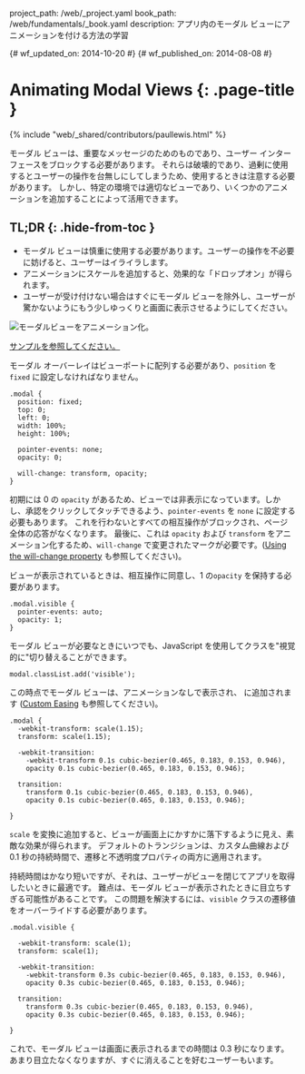 project_path: /web/_project.yaml
book_path: /web/fundamentals/_book.yaml
description: アプリ内のモーダル ビューにアニメーションを付ける方法の学習


{# wf_updated_on: 2014-10-20 #}
{# wf_published_on: 2014-08-08 #}

# Animating Modal Views {: .page-title }

{% include "web/_shared/contributors/paullewis.html" %}


モーダル ビューは、重要なメッセージのためのものであり、ユーザー インターフェースをブロックする必要があります。 それらは破壊的であり、過剰に使用するとユーザーの操作を台無しにしてしまうため、使用するときは注意する必要があります。 しかし、特定の環境では適切なビューであり、いくつかのアニメーションを追加することによって活用できます。

## TL;DR {: .hide-from-toc }
- モーダル ビューは慎重に使用する必要があります。ユーザーの操作を不必要に妨げると、ユーザーはイライラします。
- アニメーションにスケールを追加すると、効果的な「ドロップオン」が得られます。
- ユーザーが受け付けない場合はすぐにモーダル ビューを除外し、ユーザーが驚かないようにもう少しゆっくりと画面に表示させるようにしてください。


<img src="images/dont-press.gif" alt="モーダルビューをアニメーション化。" />

<a href="https://googlesamples.github.io/web-fundamentals/samples/../fundamentals/design-and-ui/animations/modal-view-animation.html">サンプルを参照してください。</a>

モーダル オーバーレイはビューポートに配列する必要があり、`position` を `fixed` に設定しなければなりません。


    .modal {
      position: fixed;
      top: 0;
      left: 0;
      width: 100%;
      height: 100%;
    
      pointer-events: none;
      opacity: 0;
    
      will-change: transform, opacity;
    }
    

初期には 0 の `opacity` があるため、ビューでは非表示になっています。しかし、承認をクリックしてタッチできるよう、`pointer-events` を `none` に設定する必要もあります。 これを行わないとすべての相互操作がブロックされ、ページ全体の応答がなくなります。 最後に、これは `opacity` および `transform` をアニメーション化するため、`will-change` で変更されたマークが必要です。([Using the will-change property](/web/fundamentals/design-and-ui/animations/animations-and-performance#using-the-will-change-property) も参照してください)。

ビューが表示されているときは、相互操作に同意し、1 の`opacity` を保持する必要があります。


    .modal.visible {
      pointer-events: auto;
      opacity: 1;
    }
    

モーダル ビューが必要なときにいつでも、JavaScript を使用してクラスを"視覚的に"切り替えることができます。


    modal.classList.add('visible');
    

この時点でモーダル ビューは、アニメーションなしで表示され、
に追加されます ([Custom Easing](/web/fundamentals/design-and-ui/animations/custom-easing) も参照してください)。


    .modal {
      -webkit-transform: scale(1.15);
      transform: scale(1.15);
    
      -webkit-transition:
        -webkit-transform 0.1s cubic-bezier(0.465, 0.183, 0.153, 0.946),
        opacity 0.1s cubic-bezier(0.465, 0.183, 0.153, 0.946);
    
      transition:
        transform 0.1s cubic-bezier(0.465, 0.183, 0.153, 0.946),
        opacity 0.1s cubic-bezier(0.465, 0.183, 0.153, 0.946);
    
    }
    

`scale` を変換に追加すると、ビューが画面上にかすかに落下するように見え、素敵な効果が得られます。 デフォルトのトランジションは、カスタム曲線および 0.1 秒の持続時間で、遷移と不透明度プロパティの両方に適用されます。

持続時間はかなり短いですが、それは、ユーザーがビューを閉じてアプリを取得したいときに最適です。 難点は、モーダル ビューが表示されたときに目立ちすぎる可能性があることです。 この問題を解決するには、`visible` クラスの遷移値をオーバーライドする必要があります。


    .modal.visible {
    
      -webkit-transform: scale(1);
      transform: scale(1);
    
      -webkit-transition:
        -webkit-transform 0.3s cubic-bezier(0.465, 0.183, 0.153, 0.946),
        opacity 0.3s cubic-bezier(0.465, 0.183, 0.153, 0.946);
    
      transition:
        transform 0.3s cubic-bezier(0.465, 0.183, 0.153, 0.946),
        opacity 0.3s cubic-bezier(0.465, 0.183, 0.153, 0.946);
    
    }
    

これで、モーダル ビューは画面に表示されるまでの時間は 0.3 秒になります。あまり目立たなくなりますが、すぐに消えることを好むユーザーもいます。



